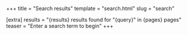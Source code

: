 +++
title = "Search results"
template = "search.html"
slug = "search"

[extra]
results = "{results} results found for \"{query}\" in {pages} pages"
teaser = "Enter a search term to begin"
+++
